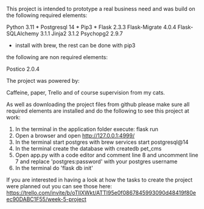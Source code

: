 This project is intended to prototype a real business need and was build on the following required elements:

Python 3.11 *
Postgresql 14 *
Pip3 *
Flask 2.3.3
Flask-Migrate 4.0.4
Flask-SQLAlchemy 3.1.1
Jinja2 3.1.2
Psychopg2 2.9.7

* install with brew, the rest can be done with pip3

the following are non required elements:

Postico 2.0.4

The project was powered by:

Caffeine, paper, Trello and of course supervision from my cats.

As well as downloading the project files from github please make sure all required elements are installed and do the following to see this project at work:

1. In the terminal in the application folder execute:
    flask run
2. Open a browser and open http://127.0.0.1:4999/
3. In the terminal start postgres with brew services start postgresql@14
4. In the terminal create the database with createdb pet_cms
5. Open app.py with a code editor and comment line 8 and uncomment line 7 and replace 'postgres:password' with your postgres username
6. In the terminal do 'flask db init'


If you are interested in having a look at how the tasks to create the project were planned out you can see those here:
https://trello.com/invite/b/oTlIXWkt/ATTI95e0f0867845993090d48419f80eec90DABC1F55/week-5-project